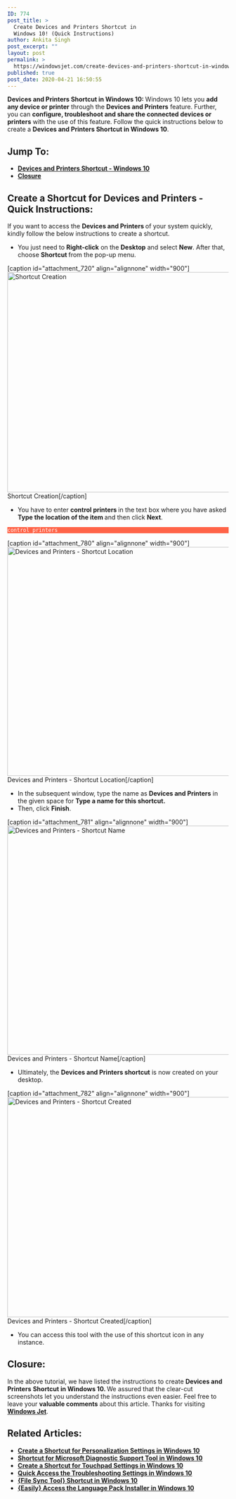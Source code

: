 ```yaml
---
ID: 774
post_title: >
  Create Devices and Printers Shortcut in
  Windows 10! (Quick Instructions)
author: Ankita Singh
post_excerpt: ""
layout: post
permalink: >
  https://windowsjet.com/create-devices-and-printers-shortcut-in-windows-10-quick-instructions-774/
published: true
post_date: 2020-04-21 16:50:55
---
```

<strong><span class="dropcap dropcap1">D</span></strong><strong>evices and Printers Shortcut in Windows 10: </strong>Windows 10 lets you <strong>add any device or printer</strong> through the <strong>Devices and Printers</strong> feature. Further, you can <strong>configure, troubleshoot and share the connected devices or printers</strong> with the use of this feature. Follow the quick instructions below to create a <strong>Devices and Printers Shortcut in Windows 10</strong>.
<h2>Jump To:</h2>
<ul>
 	<li><a href="#1"><strong>Devices and Printers Shortcut - Windows 10</strong></a></li>
 	<li><a href="#2"><strong>Closure</strong></a></li>
</ul>
<h2 id="1">Create a Shortcut for Devices and Printers - Quick Instructions:</h2>
If you want to access the <strong>Devices and Printers </strong>of your system quickly, kindly follow the below instructions to create a shortcut.
<ul>
 	<li>You just need to <strong>Right-click</strong> on the <strong>Desktop</strong> and select <strong>New</strong>. After that, choose <strong>Shortcut </strong>from the pop-up menu.</li>
</ul>
[caption id="attachment_720" align="alignnone" width="900"]<img class="size-full wp-image-720" src="https://windowsjet.com/wp-content/uploads/2020/04/shortcut.png" alt="Shortcut Creation" width="900" height="500" /> Shortcut Creation[/caption]
<ul>
 	<li>You have to enter <strong>control printers</strong><strong> </strong>in the text box where you have asked <strong>Type the location of the item </strong>and then click <strong>Next</strong>.</li>
</ul>
<p style="background: Tomato;"><code style="background: Tomato; color: white;">control printers</code></p>


[caption id="attachment_780" align="alignnone" width="900"]<img class="size-full wp-image-780" src="https://windowsjet.com/wp-content/uploads/2020/04/device1.png" alt="Devices and Printers - Shortcut Location" width="900" height="520" /> Devices and Printers - Shortcut Location[/caption]
<ul>
 	<li>In the subsequent window, type the name as <strong>Devices and Printers</strong> in the given space for <strong>Type a name for this shortcut.</strong></li>
 	<li>Then, click <strong>Finish</strong>.</li>
</ul>
[caption id="attachment_781" align="alignnone" width="900"]<img class="size-full wp-image-781" src="https://windowsjet.com/wp-content/uploads/2020/04/device2.png" alt="Devices and Printers - Shortcut Name" width="900" height="520" /> Devices and Printers - Shortcut Name[/caption]
<ul>
 	<li>Ultimately, the <strong>Devices and Printers</strong><b> shortcut</b> is now created on your desktop.</li>
</ul>
[caption id="attachment_782" align="alignnone" width="900"]<img class="size-full wp-image-782" src="https://windowsjet.com/wp-content/uploads/2020/04/device3.png" alt="Devices and Printers - Shortcut Created" width="900" height="500" /> Devices and Printers - Shortcut Created[/caption]
<ul>
 	<li>You can access this tool with the use of this shortcut icon in any instance.</li>
</ul>
<h2 id="2">Closure:</h2>
In the above tutorial, we have listed the instructions to create <strong>Devices and Printers</strong> <strong>Shortcut in Windows 10. </strong>We assured that the clear-cut screenshots let you understand the instructions even easier. Feel free to leave your <strong>valuable comments</strong> about this article. Thanks for visiting <a href="https://windowsjet.com/"><strong>Windows Jet</strong></a>.
<h2>Related Articles:</h2>
<ul>
 	<li><strong><a class="LinkSuggestion__Link-sc-1mdih4x-2 jZPuuT" href="https://windowsjet.com/create-a-shortcut-for-personalization-settings-in-windows-10-404/" target="_blank" rel="noopener noreferrer">Create a Shortcut for Personalization Settings in Windows 10</a></strong></li>
 	<li><strong><a class="LinkSuggestion__Link-sc-1mdih4x-2 jZPuuT" href="https://windowsjet.com/shortcut-for-microsoft-diagnostic-support-tool-in-windows-10-552/" target="_blank" rel="noopener noreferrer">Shortcut for Microsoft Diagnostic Support Tool in Windows 10</a></strong></li>
 	<li><strong><a class="LinkSuggestion__Link-sc-1mdih4x-2 jZPuuT" href="https://windowsjet.com/create-a-shortcut-for-touchpad-settings-in-windows-10-389/" target="_blank" rel="noopener noreferrer">Create a Shortcut for Touchpad Settings in Windows 10</a></strong></li>
 	<li><strong><a class="LinkSuggestion__Link-sc-1mdih4x-2 jZPuuT" href="https://windowsjet.com/quick-access-the-troubleshooting-settings-in-windows-10-326/" target="_blank" rel="noopener noreferrer">Quick Access the Troubleshooting Settings in Windows 10</a></strong></li>
 	<li><strong><a class="LinkSuggestion__Link-sc-1mdih4x-2 jZPuuT" href="https://windowsjet.com/file-sync-tool-shortcut-in-windows-10-556/" target="_blank" rel="noopener noreferrer">{File Sync Tool} Shortcut in Windows 10</a></strong></li>
 	<li><strong><a class="LinkSuggestion__Link-sc-1mdih4x-2 jZPuuT" href="https://windowsjet.com/easily-access-the-language-pack-installer-in-windows-10-500/" target="_blank" rel="noopener noreferrer">{Easily} Access the Language Pack Installer in Windows 10</a></strong></li>
</ul>